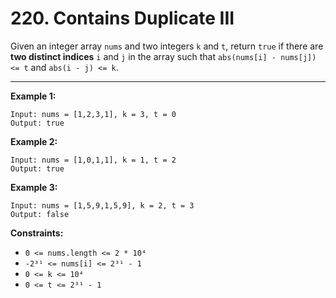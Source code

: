 # 220. Contains Duplicate III

Given an integer array `nums` and two integers `k` and `t`, return `true` if there are **two distinct indices** `i` and `j` in the array such that 
`abs(nums[i] - nums[j]) <= t` and `abs(i - j) <= k`.

 
---
**Example 1:**

```
Input: nums = [1,2,3,1], k = 3, t = 0
Output: true
```

**Example 2:**

```
Input: nums = [1,0,1,1], k = 1, t = 2
Output: true
```

**Example 3:**

```
Input: nums = [1,5,9,1,5,9], k = 2, t = 3
Output: false
```

**Constraints:**

* `0 <= nums.length <= 2 * 10⁴`
* `-2³¹ <= nums[i] <= 2³¹ - 1`
* `0 <= k <= 10⁴`
* `0 <= t <= 2³¹ - 1`
